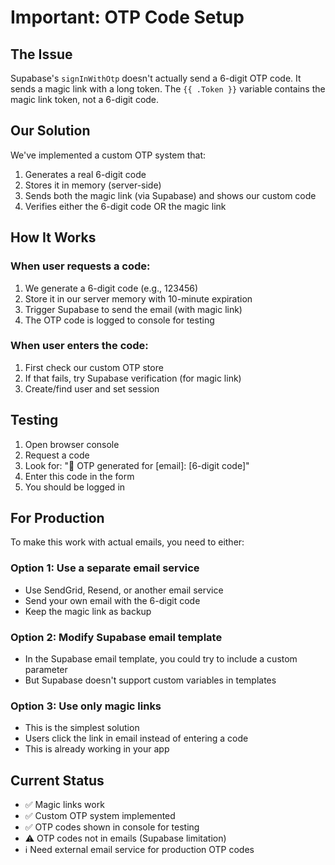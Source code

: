 # Important: OTP Code Setup

## The Issue
Supabase's `signInWithOtp` doesn't actually send a 6-digit OTP code. It sends a magic link with a long token. The `{{ .Token }}` variable contains the magic link token, not a 6-digit code.

## Our Solution
We've implemented a custom OTP system that:
1. Generates a real 6-digit code
2. Stores it in memory (server-side)
3. Sends both the magic link (via Supabase) and shows our custom code
4. Verifies either the 6-digit code OR the magic link

## How It Works

### When user requests a code:
1. We generate a 6-digit code (e.g., 123456)
2. Store it in our server memory with 10-minute expiration
3. Trigger Supabase to send the email (with magic link)
4. The OTP code is logged to console for testing

### When user enters the code:
1. First check our custom OTP store
2. If that fails, try Supabase verification (for magic link)
3. Create/find user and set session

## Testing
1. Open browser console
2. Request a code
3. Look for: "🔐 OTP generated for [email]: [6-digit code]"
4. Enter this code in the form
5. You should be logged in

## For Production
To make this work with actual emails, you need to either:

### Option 1: Use a separate email service
- Use SendGrid, Resend, or another email service
- Send your own email with the 6-digit code
- Keep the magic link as backup

### Option 2: Modify Supabase email template
- In the Supabase email template, you could try to include a custom parameter
- But Supabase doesn't support custom variables in templates

### Option 3: Use only magic links
- This is the simplest solution
- Users click the link in email instead of entering a code
- This is already working in your app

## Current Status
- ✅ Magic links work
- ✅ Custom OTP system implemented
- ✅ OTP codes shown in console for testing
- ⚠️ OTP codes not in emails (Supabase limitation)
- ℹ️ Need external email service for production OTP codes